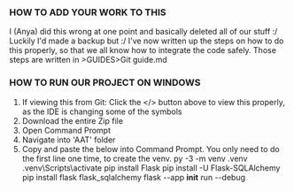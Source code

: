 ### HOW TO ADD YOUR WORK TO THIS ###
I (Anya) did this wrong at one point and basically deleted all of our stuff :/ Luckily I'd made a backup but :/
I've now written up the steps on how to do this properly, so that we all know how to integrate the code safely.
Those steps are written in >GUIDES>Git guide.md


### HOW TO RUN OUR PROJECT ON WINDOWS ###
1. If viewing this from Git: Click the </> button above to view this properly, as the IDE is changing some of the symbols
2. Download the entire Zip file
3. Open Command Prompt
4. Navigate into 'AAT' folder
5. Copy and paste the below into Command Prompt. You only need to do the first line one time, to create the venv.
    py -3 -m venv .venv
    .venv\Scripts\activate
    pip install Flask
    pip install -U Flask-SQLAlchemy
    pip install flask flask_sqlalchemy
    flask --app __init__ run --debug